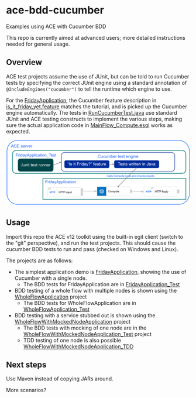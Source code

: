# ace-bdd-cucumber
Examples using ACE with Cucumber BDD

This repo is currently aimed at advanced users; more detailed instructions needed for general usage.

## Overview

ACE test projects assume the use of JUnit, but can be told to run Cucumber tests by specifying the
correct JUnit engine using a standard annotation of `@IncludeEngines("cucumber")` to tell the runtime
which engine to use.

For the [FridayApplication](FridayApplication/README.md), the Cucumber feature description in 
[is_it_friday_yet.feature](FridayApplication_Test/src/main/resources/bdd/cucumber/is_it_friday_yet.feature) 
matches the tutorial, and is picked up the Cucumber engine automatically. 
The tests in [RunCucumberTest.java](FridayApplication_Test/src/main/java/bdd/cucumber/RunCucumberTest.java) use standard 
JUnit and ACE testing constructs to implement the various steps, making sure the actual application code in 
[MainFlow_Compute.esql](FridayApplication/MainFlow_Compute.esql) works as expected.

![BDD overview](FridayApplication/bdd-overview.png)


## Usage 

Import this repo the ACE v12 toolkit using the built-in egit client (switch to the "git" perspective), and 
run the test projects. This should cause the cucumber BDD tests to run and pass (checked on Windows and Linux).

The projects are as follows:

- The simplest application demo is [FridayApplication](FridayApplication/README.md), showing the use of Cucumber with a single node.
    - The BDD tests for FridayApplication are in [FridayApplication_Test](FridayApplication_Test/README.md)
- BDD testing of a whole flow with multiple nodes is shown using the [WholeFlowApplication](WholeFlowApplication/README.md) project
    - The BDD tests for WholeFlowApplication are in [WholeFlowApplication_Test](WholeFlowApplication_Test/README.md)
- BDD testing with a service stubbed out is shown using the [WholeFlowWithMockedNodeApplication](WholeFlowWithMockedNodeApplication/README.md) project
    - The BDD tests with mocking of one node are in the [WholeFlowWithMockedNodeApplication_Test](WholeFlowWithMockedNodeApplication_Test/README.md) project
    - TDD testing of one node is also possible [WholeFlowWithMockedNodeApplication_TDD](WholeFlowWithMockedNodeApplication_TDD/README.md)

## Next steps

Use Maven instead of copying JARs around.

More scenarios?
